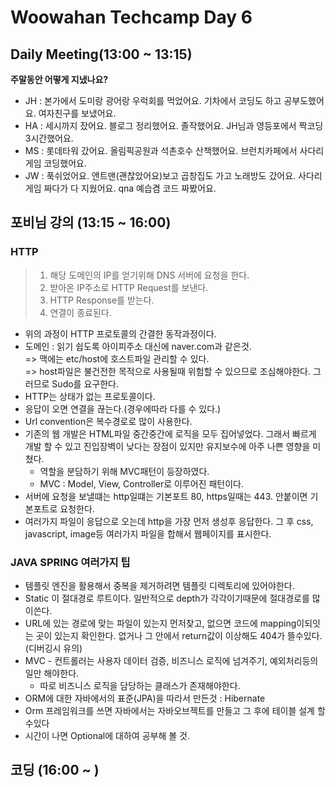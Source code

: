 # Woowahan Techcamp Day 6

## Daily Meeting(13:00 ~ 13:15)

**주말동안 어떻게 지냈나요?**

- JH : 본가에서 도미랑 광어랑 우럭회를 먹었어요. 기차에서 코딩도 하고 공부도했어요. 여자친구를 보냈어요.
- HA : 세시까지 잤어요. 블로그 정리했어요. 졸작했어요. JH님과 영등포에서 짝코딩 3시간했어요. 
- MS : 롯데타워 갔어요. 올림픽공원과 석촌호수 산책했어요. 브런치카페에서 사다리게임 코딩했어요.
- JW : 푹쉬었어요. 앤트맨(괜찮았어요)보고 곱창집도 가고 노래방도 갔어요. 사다리게임 짜다가 다 지웠어요. qna 예습겸 코드 짜봤어요. 


## 포비님 강의 (13:15 ~ 16:00)

### HTTP

> 1. 해당 도메인의 IP를 얻기위해 DNS 서버에 요청을 한다.  
> 2. 받아온 IP주소로 HTTP Request를 보낸다.  
> 3. HTTP Response를 받는다.  
> 4. 연결이 종료된다. 

- 위의 과정이 HTTP 프로토콜의 간결한 동작과정이다. 
- 도메인 : 읽기 쉽도록 아이피주소 대신에 naver.com과 같은것.   
=> 맥에는 etc/host에 호스트파일 관리할 수 있다.  
=> host파일은 불건전한 목적으로 사용될때 위험할 수 있으므로 조심해야한다. 그러므로 Sudo를 요구한다.
- HTTP는 상태가 없는 프로토콜이다.
- 응답이 오면 연결을 끊는다.(경우에따라 다를 수 있다.) 
- Url convention은 복수경로로 많이 사용한다. 
- 기존의 웹 개발은 HTML파일 중간중간에 로직을 모두 집어넣었다. 그래서 빠르게 개발 할 수 있고 진입장벽이 낮다는 장점이 있지만 유지보수에 아주 나쁜 영향을 미쳤다. 
	- 역할을 분담하기 위해 MVC패턴이 등장하였다. 
	- MVC : Model, View, Controller로 이루어진 패턴이다. 
- 서버에 요청을 보낼떄는 http일떄는 기본포트 80, https일때는 443. 안붙이면 기본포트로 요청한다.  
- 여러가지 파일이 응답으로 오는데 http을 가장 먼저 생성후 응답한다. 그 후 css, javascript, image등 여러가지 파일을 합해서 웹페이지를 표시한다. 

### JAVA SPRING 여러가지 팁

- 템플릿 엔진을 활용해서 중복을 제거하려면 템플릿 디렉토리에 있어야한다.
- Static 이 절대경로 루트이다. 일반적으로 depth가 각각이기때문에 절대경로를 많이쓴다.
- URL에 있는 경로에 맞는 파일이 있는지 먼저찾고, 없으면 코드에 mapping이되잇는 곳이 있는지 확인한다. 없거나 그 안에서 return값이 이상해도 404가 뜰수있다.(디버깅시 유의)
- MVC - 컨트롤러는 사용자 데이터 검증, 비즈니스 로직에 넘겨주기, 예외처리등의 일만 해야한다. 
	- 따로 비즈니스 로직을 담당하는 클래스가 존재해야한다.
- ORM에 대한 자바에서의 표준(JPA)을 따라서 만든것 : Hibernate
- Orm 프레임워크를 쓰면 자바에서는 자바오브젝트를 만들고 그 후에 테이블 설계 할 수있다 
- 시간이 나면 Optional에 대하여 공부해 볼 것.


## 코딩 (16:00 ~ )